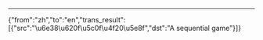 ---
{"from":"zh","to":"en","trans_result":[{"src":"\u6e38\u620f\u5c0f\u4f20\u5e8f","dst":"A sequential game"}]}